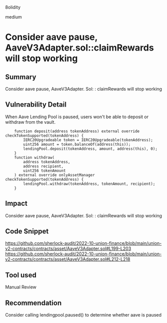 8olidity

medium

# Consider aave pause, AaveV3Adapter.sol::claimRewards will stop working

## Summary
Consider aave pause, AaveV3Adapter. Sol: : claimRewards will stop working
## Vulnerability Detail
When Aave Lending Pool is paused, users won't be able to deposit or withdraw from the vault.
```solidity
    function deposit(address tokenAddress) external override checkTokenSupported(tokenAddress) {
        IERC20Upgradeable token = IERC20Upgradeable(tokenAddress);
        uint256 amount = token.balanceOf(address(this));
        lendingPool.deposit(tokenAddress, amount, address(this), 0);
    }
    function withdraw(
        address tokenAddress,
        address recipient,
        uint256 tokenAmount
    ) external override onlyAssetManager checkTokenSupported(tokenAddress) {
        lendingPool.withdraw(tokenAddress, tokenAmount, recipient);
    }
```
## Impact
Consider aave pause, AaveV3Adapter. Sol: : claimRewards will stop working
## Code Snippet
https://github.com/sherlock-audit/2022-10-union-finance/blob/main/union-v2-contracts/contracts/asset/AaveV3Adapter.sol#L199-L203
https://github.com/sherlock-audit/2022-10-union-finance/blob/main/union-v2-contracts/contracts/asset/AaveV3Adapter.sol#L212-L218
## Tool used

Manual Review

## Recommendation
Consider calling lendingpool.paused() to determine whether aave is paused
